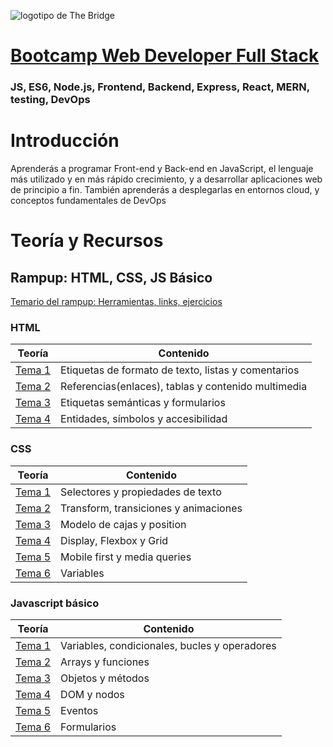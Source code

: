 ![logotipo de The Bridge](https://user-images.githubusercontent.com/27650532/77754601-e8365180-702b-11ea-8bed-5bc14a43f869.png "logotipo de The Bridge")

# [Bootcamp Web Developer Full Stack](https://www.thebridge.tech/bootcamps/bootcamp-fullstack-developer/)

### JS, ES6, Node.js, Frontend, Backend, Express, React, MERN, testing, DevOps

# Introducción

Aprenderás a programar Front-end y Back-end en JavaScript, el lenguaje más utilizado y en más rápido crecimiento, y a desarrollar aplicaciones web de principio a fin. También aprenderás a desplegarlas en entornos cloud, y conceptos fundamentales de DevOps

# Teoría y Recursos

## Rampup: HTML, CSS, JS Básico
[Temario del rampup: Herramientas, links, ejercicios](https://github.com/TheBridge-FullStackDeveloper/fswd-ft-sept-21-ramp-up/blob/main/readme.md)

### HTML 

Teorí­a                                         |Contenido                                                             |
| ---------------------------------------------- | --------------------------------------------------------------------|
| [Tema 1](teoria/rampup/bloque01/clase1.md)           | Etiquetas de formato de texto, listas y comentarios                 |
| [Tema 2](teoria/rampup/bloque01/clase2.md)           | Referencias(enlaces), tablas y contenido multimedia                          |
| [Tema 3](teoria/rampup/bloque01/clase3.md)           | Etiquetas semánticas y formularios                                  |
| [Tema 4](teoria/rampup/bloque01/clase4.md)           | Entidades, símbolos y accesibilidad     |

### CSS 

| Teorí­a|                                         Contenido                                                             |
| ---------------------------------------------- | --------------------------------------------------------------------|
| [Tema 1](teoria/rampup/bloque02/clase1.md)           | Selectores y propiedades de texto                                   |
| [Tema 2](teoria/rampup/bloque02/clase2.md)           | Transform, transiciones y animaciones  |
| [Tema 3](teoria/rampup/bloque02/clase3.md)           | Modelo de cajas y position    |
| [Tema 4](teoria/rampup/bloque02/clase4.md)           | Display, Flexbox y Grid              |
| [Tema 5](teoria/rampup/bloque02/clase5.md)           | Mobile first y media queries  |
| [Tema 6](teoria/rampup/bloque02/clase6.variables.md) | Variables |
                             

### Javascript básico

| Teorí­a|                                         Contenido                                                             |
| ---------------------------------------------- | --------------------------------------------------------------------|
| [Tema 1](teoria/rampup/bloque03/clase1.md)           | Variables, condicionales, bucles y operadores                       |
| [Tema 2](teoria/rampup/bloque03/clase2.md)           | Arrays y funciones                                                  |
| [Tema 3](teoria/rampup/bloque03/clase3.md)           | Objetos y métodos                                                   |
| [Tema 4](teoria/rampup/bloque03/dom.md)           | DOM y  nodos                                    |
| [Tema 5](teoria/rampup/bloque03/eventos.md)           | Eventos                                  |
| [Tema 6](teoria/rampup/bloque03/clase5.md)           | Formularios                                                         |


